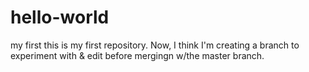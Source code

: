 # hello-world
my first
this is my first repository. Now, I think I'm creating a branch to experiment with & edit before mergingn w/the master branch.
